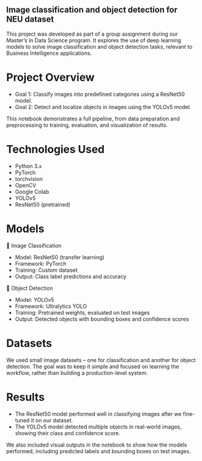 ## Image classification and object detection for NEU dataset

This project was developed as part of a group assignment during our Master’s in Data Science program. It explores the use of deep learning models to solve image classification and object detection tasks, relevant to Business Intelligence applications.

# Project Overview

* Goal 1: Classify images into predefined categories using a ResNet50 model.
* Goal 2: Detect and localize objects in images using the YOLOv5 model.

This notebook demonstrates a full pipeline, from data preparation and preprocessing to training, evaluation, and visualization of results.

# Technologies Used

* Python 3.x
* PyTorch
* torchvision
* OpenCV
* Google Colab
* YOLOv5
* ResNet50 (pretrained)

# Models

🔹 Image Classification
* Model: ResNet50 (transfer learning)
* Framework: PyTorch
* Training: Custom dataset
* Output: Class label predictions and accuracy

🔹 Object Detection
* Model: YOLOv5
* Framework: Ultralytics YOLO
* Training: Pretrained weights, evaluated on test images
* Output: Detected objects with bounding boxes and confidence scores

# Datasets
We used small image datasets – one for classification and another for object detection. The goal was to keep it simple and focused on learning the workflow, rather than building a production-level system.

# Results

* The ResNet50 model performed well in classifying images after we fine-tuned it on our dataset.
* The YOLOv5 model detected multiple objects in real-world images, showing their class and confidence score.

We also included visual outputs in the notebook to show how the models performed, including predicted labels and bounding boxes on test images.

